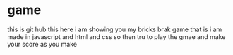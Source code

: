 # game
this is git hub 
this here  i am showing you my bricks brak game that is i am made in javascript and html and css
so then tru to play the gmae and make your score as you make
